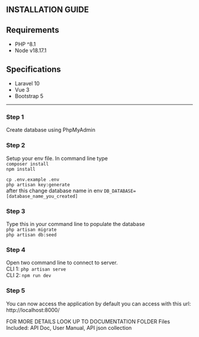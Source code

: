 ## INSTALLATION GUIDE
## Requirements
 - PHP ^8.1
 - Node v18.17.1

## Specifications
 - Laravel 10
 - Vue 3
 - Bootstrap 5
---
### Step 1
Create database using PhpMyAdmin

### Step 2
Setup your env file. In command line type <br/>
`composer install` <br/>
`npm install` 

`cp .env.example .env` <br/>
`php artisan key:generate` <br/>
after this change database name in env `DB_DATABASE=[database_name_you_created]`

### Step 3
Type this in your command line to populate the database <br/>
`php artisan migrate` <br/>
`php artisan db:seed`


### Step 4
Open two command line to connect to server. <br />
CLI 1: `php artisan serve` <br/>
CLI 2: `npm run dev`

### Step 5
You can now access the application by default you can access with this url: http://localhost:8000/

FOR MORE DETAILS LOOK UP TO DOCUMENTATION FOLDER
Files Included: API Doc, User Manual, API json collection

